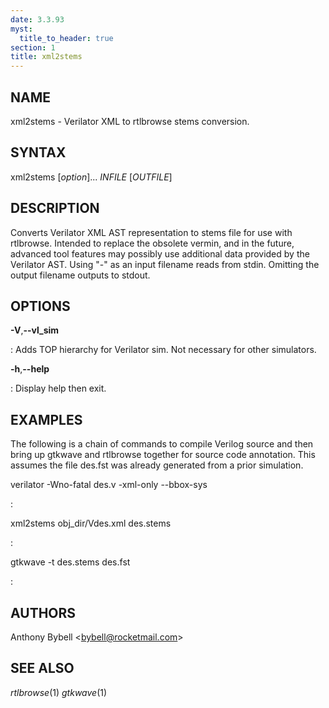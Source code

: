 ```yaml
---
date: 3.3.93
myst:
  title_to_header: true
section: 1
title: xml2stems
---
```


## NAME

xml2stems - Verilator XML to rtlbrowse stems conversion.

## SYNTAX

xml2stems \[*option*\]\... *INFILE* \[*OUTFILE*\]

## DESCRIPTION

Converts Verilator XML AST representation to stems file for use with
rtlbrowse. Intended to replace the obsolete vermin, and in the future,
advanced tool features may possibly use additional data provided by the
Verilator AST. Using \"-\" as an input filename reads from stdin.
Omitting the output filename outputs to stdout.

## OPTIONS

**-V**,**\--vl_sim**

:   Adds TOP hierarchy for Verilator sim. Not necessary for other
    simulators.

**-h**,**\--help**

:   Display help then exit.

## EXAMPLES

The following is a chain of commands to compile Verilog source and then
bring up gtkwave and rtlbrowse together for source code annotation. This
assumes the file des.fst was already generated from a prior simulation.

verilator -Wno-fatal des.v -xml-only \--bbox-sys

:   

xml2stems obj_dir/Vdes.xml des.stems

:   

gtkwave -t des.stems des.fst

:   

## AUTHORS

Anthony Bybell \<bybell@rocketmail.com\>

## SEE ALSO

*rtlbrowse*(1) *gtkwave*(1)
